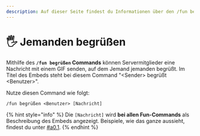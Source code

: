 ```yaml
---
description: Auf dieser Seite findest du Informationen über den /fun begrüßen Command.
---
```


# 🖐 Jemanden begrüßen

Mithilfe des **`/fun begrüßen` Commands** können Servermitglieder eine Nachricht mit einem GIF senden, auf dem Jemand jemanden begrüßt. Im Titel des Embeds steht bei diesem Command "\<Sender> begrüßt \<Benutzer>".

Nutze diesen Command wie folgt:

```
/fun begrüßen <Benutzer> [Nachricht]
```

{% hint style="info" %}
Die `[Nachricht]` wird **bei allen Fun-Commands** als Beschreibung des Embeds angezeigt. Beispiele, wie das ganze aussieht, findest du unter [#a0.1](./#a0.1 "mention").
{% endhint %}

